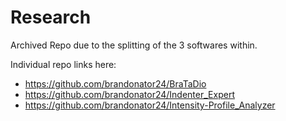 # Research

Archived Repo due to the splitting of the 3 softwares within.

Individual repo links here:

- https://github.com/brandonator24/BraTaDio
- https://github.com/brandonator24/Indenter_Expert
- https://github.com/brandonator24/Intensity-Profile_Analyzer
